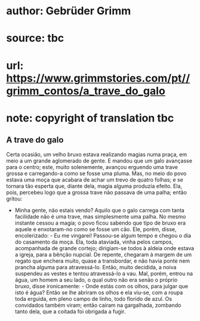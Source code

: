 # author: Gebrüder Grimm
# source: tbc
# url: https://www.grimmstories.com/pt//grimm_contos/a_trave_do_galo
# note: copyright of translation tbc

## A trave do galo 

Certa ocasião, um velho bruxo estava realizando magias numa praça, em
meio a um grande aglomerado de gente. E mandou que um galo avançasse
para o centro; este, muito solenemente, avançou erguendo uma trave
grossa e carregando-a como se fosse uma pluma.
Mas, no meio do povo estava uma moça que acabara de achar um trevo de
quatro folhas; e se tornara tão esperta que, diante dela, magia alguma
produzia efeito. Ela, pois, percebeu logo que a grossa trave não passava
de uma palha; então gritou:
- Minha gente, não estais vendo? Aquilo que o galo carrega com tanta
facilidade não é uma trave, mas simplesmente uma palha.
No mesmo instante cessou a magia; o povo ficou sabendo que tipo de bruxo
era aquele e enxotaram-no como se fosse um cão. Ele, porém, disse,
encolerizado: - Eu me vingarei!
Passou-se algum tempo e chegou o dia do casamento da moça. Ela, toda
ataviada, vinha pelos campos, acompanhada de grande cortejo; dirigiam-se
todos à aldeia onde estava a igreja, para a bênção nupcial.
De repente, chegaram à margem de um regato que enchera muito, quase a
transbordar, e não havia ponte nem prancha alguma para atravessá-lo.
Então, muito decidida, a noiva suspendeu as vestes e tentou atravessá-lo
a vau. Mal, porém, entrou na água, um homem a seu lado, o qual outro não
era senão o próprio bruxo, disse ironicamente: - Onde estás com os
olhos, para julgar que isto é água?
Então se lhe abriram os olhos e ela viu-se, com a roupa toda erguida, em
pleno campo de linho, todo florido de azul.
Os convidados também viram; então caíram na gargalhada, zombando tanto
dela, que a coitada foi obrigada a fugir.
